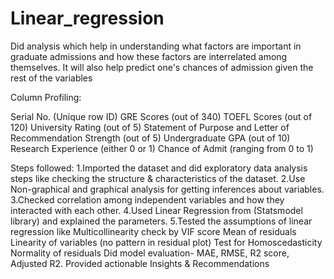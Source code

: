 # Linear_regression
Did analysis which help in understanding what factors are important in graduate admissions and how these factors are interrelated among themselves. It will also help predict one's chances of admission given the rest of the variables

Column Profiling:

Serial No. (Unique row ID)
GRE Scores (out of 340)
TOEFL Scores (out of 120)
University Rating (out of 5)
Statement of Purpose and Letter of Recommendation Strength (out of 5)
Undergraduate GPA (out of 10)
Research Experience (either 0 or 1)
Chance of Admit (ranging from 0 to 1)

Steps followed:
1.Imported the dataset and did exploratory data analysis steps like checking the structure & characteristics of the dataset.
2.Use Non-graphical and graphical analysis for getting inferences about variables.
3.Checked correlation among independent variables and how they interacted with each other.
4.Used Linear Regression from (Statsmodel library) and explained the parameters.
5.Tested the assumptions of linear regression like 
  Multicollinearity check by VIF score
  Mean of residuals
  Linearity of variables (no pattern in residual plot)
  Test for Homoscedasticity
  Normality of residuals
Did model evaluation- MAE, RMSE, R2 score, Adjusted R2.
Provided actionable Insights & Recommendations
